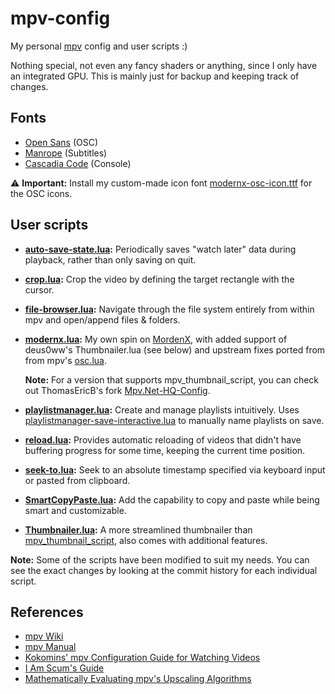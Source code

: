 # mpv-config

My personal [mpv](https://github.com/mpv-player/mpv) config and user scripts :)

Nothing special, not even any fancy shaders or anything, since I only have an
integrated GPU. This is mainly just for backup and keeping track of changes.

## Fonts

- [Open Sans](https://fonts.google.com/specimen/Open+Sans) (OSC)
- [Manrope](https://github.com/sharanda/manrope) (Subtitles)
- [Cascadia Code](https://github.com/microsoft/cascadia-code) (Console)

⚠️ **Important:**
Install my custom-made icon font [modernx-osc-icon.ttf](https://github.com/dexeonify/mpv-config/raw/main/modernx-osc-icon.ttf)
for the OSC icons.

## User scripts

- **[auto-save-state.lua](https://github.com/AN3223/dotfiles/blob/master/.config/mpv/scripts/auto-save-state.lua):**
  Periodically saves "watch later" data during playback, rather than only
  saving on quit.

- **[crop.lua](https://github.com/occivink/mpv-scripts#croplua):**
  Crop the video by defining the target rectangle with the cursor.

- **[file-browser.lua](https://github.com/CogentRedTester/mpv-file-browser):**
  Navigate through the file system entirely from within mpv and open/append
  files & folders.

- **[modernx.lua](https://github.com/dexeonify/mpv-config/blob/main/scripts/modernx.lua):**
  My own spin on [MordenX](https://github.com/cyl0/MordenX), with added support
  of deus0ww's Thumbnailer.lua (see below) and upstream fixes ported from from
  mpv's [osc.lua](https://github.com/mpv-player/mpv/blob/master/player/lua/osc.lua).

  **Note:** For a version that supports mpv_thumbnail_script, you can check out
  ThomasEricB's fork [Mpv.Net-HQ-Config](https://github.com/ThomasEricB/Mpv.Net-HQ-Config).

- **[playlistmanager.lua](https://github.com/jonniek/mpv-playlistmanager):**
  Create and manage playlists intuitively. Uses [playlistmanager-save-interactive.lua](https://github.com/jonniek/mpv-playlistmanager/blob/master/playlistmanager-save-interactive.lua)
  to manually name playlists on save.

- **[reload.lua](https://github.com/4e6/mpv-reload):**
  Provides automatic reloading of videos that didn't have buffering progress
  for some time, keeping the current time position.

- **[seek-to.lua](https://github.com/occivink/mpv-scripts#seek-tolua):**
  Seek to an absolute timestamp specified via keyboard input or
  pasted from clipboard.

- **[SmartCopyPaste.lua](https://github.com/Eisa01/mpv-scripts#smartcopypaste):**
  Add the capability to copy and paste while being smart and customizable.

- **[Thumbnailer.lua](https://github.com/deus0ww/mpv-conf):**
  A more streamlined thumbnailer than [mpv_thumbnail_script](https://github.com/marzzzello/mpv_thumbnail_script),
  also comes with additional features.

**Note:** Some of the scripts have been modified to suit my needs. You can see
the exact changes by looking at the commit history for each individual script.

## References

- [mpv Wiki](https://github.com/mpv-player/mpv/wiki)
- [mpv Manual](https://mpv.io/manual/master)
- [Kokomins' mpv Configuration Guide for Watching Videos](https://kokomins.wordpress.com/2019/10/14/mpv-config-guide)
- [I Am Scum's Guide](https://iamscum.wordpress.com/guides/videoplayback-guide/mpv-conf)
- [Mathematically Evaluating mpv's Upscaling Algorithms](https://artoriuz.github.io/blog/mpv_upscaling.html)
